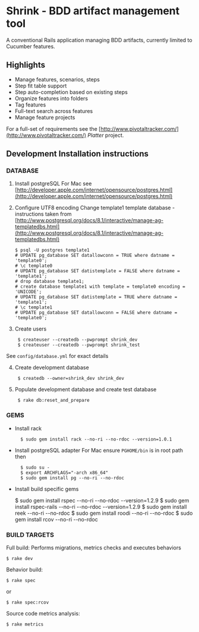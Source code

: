 Shrink - BDD artifact management tool
=====================================

A conventional Rails application managing BDD artifacts, currently limited to Cucumber features.

Highlights
----------

* Manage features, scenarios, steps
* Step fit table support
* Step auto-completion based on existing steps
* Organize features into folders
* Tag features
* Full-text search across features
* Manage feature projects

For a full-set of requirements see the [http://www.pivotaltracker.com/](http://www.pivotaltracker.com/) _Platter_ project.

Development Installation instructions
-------------------------------------

### DATABASE

1. Install postgreSQL
For Mac see [http://developer.apple.com/internet/opensource/postgres.html](http://developer.apple.com/internet/opensource/postgres.html)

2.  Configure UTF8 encoding
Change template1 template database - instructions taken from [http://www.postgresql.org/docs/8.1/interactive/manage-ag-templatedbs.html](http://www.postgresql.org/docs/8.1/interactive/manage-ag-templatedbs.html)

        $ psql -U postgres template1
        # UPDATE pg_database SET datallowconn = TRUE where datname = 'template0';
        # \c template0
        # UPDATE pg_database SET datistemplate = FALSE where datname = 'template1';
        # drop database template1;
        # create database template1 with template = template0 encoding = 'UNICODE';
        # UPDATE pg_database SET datistemplate = TRUE where datname = 'template1';
        # \c template1
        # UPDATE pg_database SET datallowconn = FALSE where datname = 'template0';

3. Create users

        $ createuser --createdb --pwprompt shrink_dev
        $ createuser --createdb --pwprompt shrink_test

See `config/database.yml` for exact details

4. Create development database

        $ createdb --owner=shrink_dev shrink_dev

5. Populate development database and create test database

        $ rake db:reset_and_prepare

### GEMS

* Install rack

        $ sudo gem install rack --no-ri --no-rdoc --version=1.0.1

* Install postgreSQL adapter
For Mac ensure `PGHOME/bin` is in root path then

        $ sudo su -
        $ export ARCHFLAGS="-arch x86_64"
        $ sudo gem install pg --no-ri --no-rdoc

* Install build specific gems

    $ sudo gem install rspec --no-ri --no-rdoc --version=1.2.9
    $ sudo gem install rspec-rails --no-ri --no-rdoc --version=1.2.9
    $ sudo gem install reek --no-ri --no-rdoc
    $ sudo gem install roodi --no-ri --no-rdoc
    $ sudo gem install rcov --no-ri --no-rdoc

### BUILD TARGETS

Full build: Performs migrations, metrics checks and executes behaviors

    $ rake dev

Behavior build:

    $ rake spec

or

    $ rake spec:rcov

Source code metrics analysis:

    $ rake metrics
  